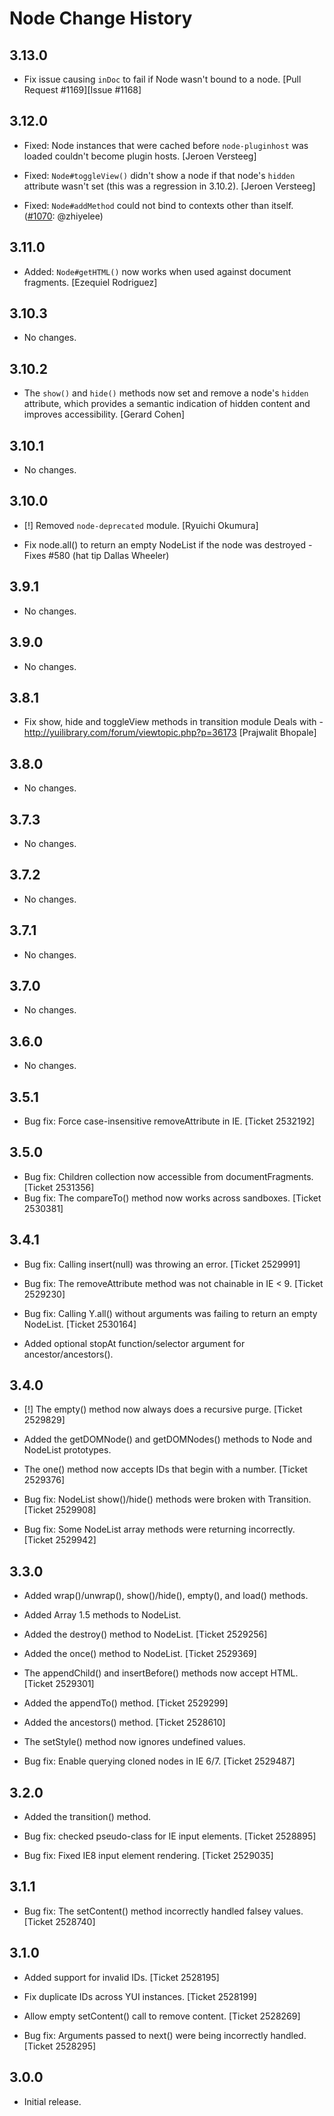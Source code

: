 Node Change History
===================

3.13.0
------

* Fix issue causing `inDoc` to fail if Node wasn't bound to a node.
  [Pull Request #1169][Issue #1168]


3.12.0
------

* Fixed: Node instances that were cached before `node-pluginhost` was loaded
  couldn't become plugin hosts. [Jeroen Versteeg]

* Fixed: `Node#toggleView()` didn't show a node if that node's `hidden`
  attribute wasn't set (this was a regression in 3.10.2). [Jeroen Versteeg]

* Fixed: `Node#addMethod` could not bind to contexts other than itself. ([#1070][]: @zhiyelee)

[#1070]: https://github.com/yui/yui3/issues/1070

3.11.0
------

* Added: `Node#getHTML()` now works when used against document fragments. [Ezequiel Rodriguez]

3.10.3
------

* No changes.

3.10.2
------

* The `show()` and `hide()` methods now set and remove a node's `hidden`
  attribute, which provides a semantic indication of hidden content and improves
  accessibility. [Gerard Cohen]

3.10.1
------

* No changes.

3.10.0
------

* [!] Removed `node-deprecated` module. [Ryuichi Okumura]

* Fix node.all() to return an empty NodeList if the node was destroyed - Fixes #580 (hat tip Dallas Wheeler)

3.9.1
-----

* No changes.

3.9.0
-----

* No changes.

3.8.1
-----

* Fix show, hide and toggleView methods in transition module Deals with - http://yuilibrary.com/forum/viewtopic.php?p=36173 [Prajwalit Bhopale]

3.8.0
-----

  * No changes.

3.7.3
-----

* No changes.

3.7.2
-----

* No changes.

3.7.1
-----

* No changes.

3.7.0
-----

* No changes.

3.6.0
-----
  * No changes.

3.5.1
-----
  * Bug fix: Force case-insensitive removeAttribute in IE. [Ticket 2532192]

3.5.0
-----

  * Bug fix: Children collection now accessible from documentFragments. [Ticket 2531356]
  * Bug fix: The compareTo() method now works across sandboxes. [Ticket 2530381]


3.4.1
-----

  * Bug fix: Calling insert(null) was throwing an error. [Ticket 2529991]

  * Bug fix: The removeAttribute method was not chainable in IE < 9.
    [Ticket 2529230]

  * Bug fix: Calling Y.all() without arguments was failing to return an empty
    NodeList. [Ticket 2530164]

  * Added optional stopAt function/selector argument for ancestor/ancestors().


3.4.0
-----

  * [!] The empty() method now always does a recursive purge. [Ticket 2529829]

  * Added the getDOMNode() and getDOMNodes() methods to Node and NodeList
    prototypes.

  * The one() method now accepts IDs that begin with a number. [Ticket 2529376]

  * Bug fix: NodeList show()/hide() methods were broken with Transition.
    [Ticket 2529908]

  * Bug fix: Some NodeList array methods were returning incorrectly.
    [Ticket 2529942]


3.3.0
-----

  * Added wrap()/unwrap(), show()/hide(), empty(), and load() methods.

  * Added Array 1.5 methods to NodeList.

  * Added the destroy() method to NodeList. [Ticket 2529256]

  * Added the once() method to NodeList. [Ticket 2529369]

  * The appendChild() and insertBefore() methods now accept HTML.
    [Ticket 2529301]

  * Added the appendTo() method. [Ticket 2529299]

  * Added the ancestors() method. [Ticket 2528610]

  * The setStyle() method now ignores undefined values.

  * Bug fix: Enable querying cloned nodes in IE 6/7. [Ticket 2529487]


3.2.0
-----

  * Added the transition() method.

  * Bug fix: checked pseudo-class for IE input elements. [Ticket 2528895]

  * Bug fix: Fixed IE8 input element rendering. [Ticket 2529035]


3.1.1
-----

  * Bug fix: The setContent() method incorrectly handled falsey values.
    [Ticket 2528740]


3.1.0
-----

  * Added support for invalid IDs. [Ticket 2528195]

  * Fix duplicate IDs across YUI instances. [Ticket 2528199]

  * Allow empty setContent() call to remove content. [Ticket 2528269]

  * Bug fix: Arguments passed to next() were being incorrectly handled.
    [Ticket 2528295]


3.0.0
-----

  * Initial release.
